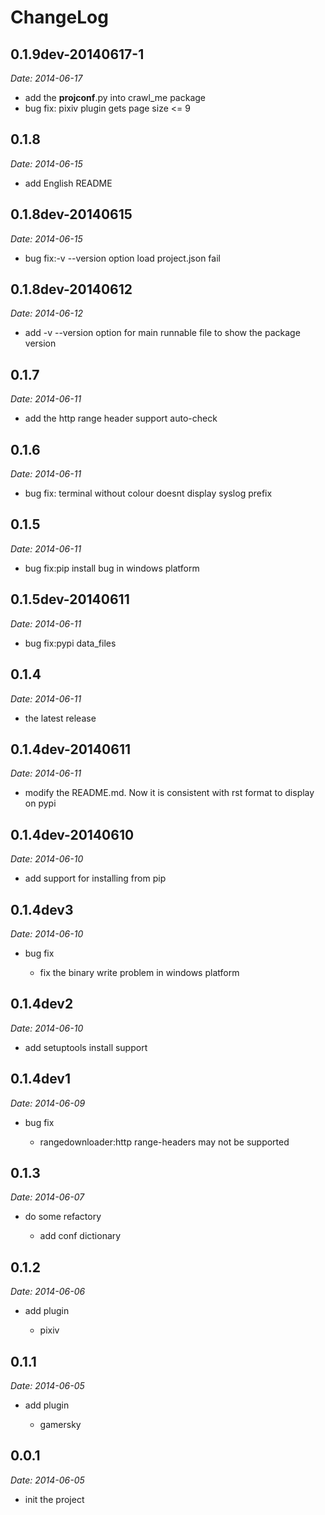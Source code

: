 ChangeLog
=========

0.1.9dev-20140617-1
---------

*Date: 2014-06-17*

- add the __projconf__.py into crawl_me package
- bug fix: pixiv plugin gets page size <= 9

0.1.8
---------

*Date: 2014-06-15*

- add English README

0.1.8dev-20140615
---------

*Date: 2014-06-15*

- bug fix:-v --version option load project.json fail 

0.1.8dev-20140612
---------

*Date: 2014-06-12*

-  add -v --version option for main runnable file to show the package version

0.1.7
---------

*Date: 2014-06-11*

-  add the http range header support auto-check 

0.1.6
---------

*Date: 2014-06-11*

-  bug fix: terminal without colour doesnt display syslog prefix

0.1.5
---------

*Date: 2014-06-11*

-  bug fix:pip install bug in windows platform

0.1.5dev-20140611
---------

*Date: 2014-06-11*

-  bug fix:pypi data_files

0.1.4
---------

*Date: 2014-06-11*

-  the latest release

0.1.4dev-20140611
---------

*Date: 2014-06-11*

-  modify the README.md. Now it is consistent with rst format to display on pypi

0.1.4dev-20140610
---------

*Date: 2014-06-10*

-  add support for installing from pip

0.1.4dev3
---------

*Date: 2014-06-10*

-  bug fix

   -  fix the binary write problem in windows platform

0.1.4dev2
---------

*Date: 2014-06-10*

-  add setuptools install support

0.1.4dev1
---------

*Date: 2014-06-09*

-  bug fix

   -  rangedownloader:http range-headers may not be supported

0.1.3
-----

*Date: 2014-06-07*

-  do some refactory

   -  add conf dictionary

0.1.2
-----

*Date: 2014-06-06*

-  add plugin

   -  pixiv

0.1.1
-----

*Date: 2014-06-05*

-  add plugin

   -  gamersky

0.0.1
-----

*Date: 2014-06-05*

-  init the project


